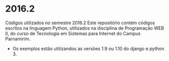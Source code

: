 # 2016.2
Códigos utilizados no semestre 2016.2
Este repositório contém códigos escritos na linguagem Python, utilizados na disciplina de 
Programação WEB II, do curso de Tecnologia em Sistemas para Internet do Campus Parnamirim.

* Os exemplos estão utilizandos as versões 1.9 ou 1.10 do django e python 3.

